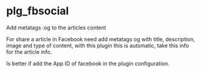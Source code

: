 # plg_fbsocial
Add metatags :og to the articles content

For share a article in Facebook need add metatags og with title, description, image and type of content, with this plugin this is automatic, take this info for the article info.

Is better if add the App ID of facebook in the plugin configuration.

